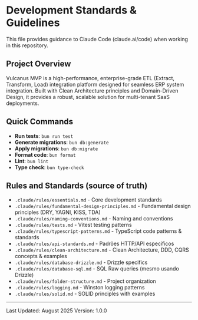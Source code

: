 # Development Standards & Guidelines

This file provides guidance to Claude Code (claude.ai/code) when working in this repository.

## Project Overview

Vulcanus MVP is a high-performance, enterprise-grade ETL (Extract, Transform, Load) integration
platform designed for seamless ERP system integration. Built with Clean Architecture principles and
Domain-Driven Design, it provides a robust, scalable solution for multi-tenant SaaS deployments.

## Quick Commands

- **Run tests**: `bun run test`
- **Generate migrations**: `bun db:generate`
- **Apply migrations**: `bun db:migrate`
- **Format code**: `bun format`
- **Lint**: `bun lint`
- **Type check**: `bun type-check`

## Rules and Standards (source of truth)

- `.claude/rules/essentials.md` - Core development standards
- `.claude/rules/fundamental-design-principles.md` - Fundamental design principles (DRY, YAGNI,
  KISS, TDA)
- `.claude/rules/naming-conventions.md` - Naming and conventions
- `.claude/rules/tests.md` - Vitest testing patterns
- `.claude/rules/typescript-patterns.md` - TypeScript code patterns & standards
- `.claude/rules/api-standards.md` - Padrões HTTP/API específicos
- `.claude/rules/clean-architecture.md` - Clean Architecture, DDD, CQRS concepts & examples
- `.claude/rules/database-drizzle.md` - Drizzle specifics
- `.claude/rules/database-sql.md` - SQL Raw queries (mesmo usando Drizzle)
- `.claude/rules/folder-structure.md` - Project organization
- `.claude/rules/logging.md` - Winston logging patterns
- `.claude/rules/solid.md` - SOLID principles with examples

---

Last Updated: August 2025 Version: 1.0.0
